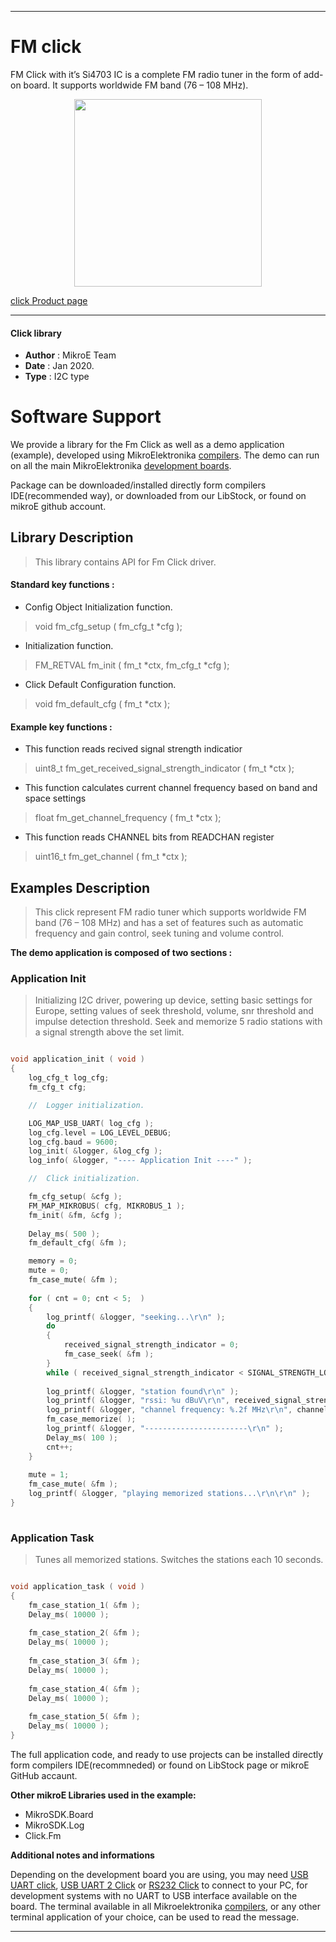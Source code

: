 
---
# FM click

FM Click with it’s Si4703 IC is a complete FM radio tuner in the form of add-on board. It supports worldwide FM band (76 – 108 MHz).

<p align="center">
  <img src="https://download.mikroe.com/images/click_for_ide/fm_click.png" height=300px>
</p>

[click Product page](https://www.mikroe.com/fm-click)

---


#### Click library 

- **Author**        : MikroE Team
- **Date**          : Jan 2020.
- **Type**          : I2C type


# Software Support

We provide a library for the Fm Click 
as well as a demo application (example), developed using MikroElektronika 
[compilers](https://shop.mikroe.com/compilers). 
The demo can run on all the main MikroElektronika [development boards](https://shop.mikroe.com/development-boards).

Package can be downloaded/installed directly form compilers IDE(recommended way), or downloaded from our LibStock, or found on mikroE github account. 

## Library Description

> This library contains API for Fm Click driver.

#### Standard key functions :

- Config Object Initialization function.
> void fm_cfg_setup ( fm_cfg_t *cfg ); 
 
- Initialization function.
> FM_RETVAL fm_init ( fm_t *ctx, fm_cfg_t *cfg );

- Click Default Configuration function.
> void fm_default_cfg ( fm_t *ctx );


#### Example key functions :

- This function reads recived signal strength indicatior
> uint8_t fm_get_received_signal_strength_indicator ( fm_t *ctx );
 
- This function calculates current channel frequency based on band and space settings
> float fm_get_channel_frequency ( fm_t *ctx );

- This function reads CHANNEL bits from READCHAN register
> uint16_t fm_get_channel ( fm_t *ctx );

## Examples Description

> This click represent FM radio tuner which supports worldwide FM band (76 – 108 MHz)
> and has a set of features such as automatic frequency and gain control, seek tuning and volume control.

**The demo application is composed of two sections :**

### Application Init 

> Initializing I2C driver, powering up device, setting basic settings for Europe, 
> setting values of seek threshold, volume, snr threshold and impulse detection threshold.
> Seek and memorize 5 radio stations with a signal strength above the set limit.

```c

void application_init ( void )
{
    log_cfg_t log_cfg;
    fm_cfg_t cfg;

    //  Logger initialization.

    LOG_MAP_USB_UART( log_cfg );
    log_cfg.level = LOG_LEVEL_DEBUG;
    log_cfg.baud = 9600;
    log_init( &logger, &log_cfg );
    log_info( &logger, "---- Application Init ----" );

    //  Click initialization.

    fm_cfg_setup( &cfg );
    FM_MAP_MIKROBUS( cfg, MIKROBUS_1 );
    fm_init( &fm, &cfg );
    
    Delay_ms( 500 );
    fm_default_cfg( &fm );

    memory = 0;
    mute = 0;
    fm_case_mute( &fm );
     
    for ( cnt = 0; cnt < 5;  )
    {
        log_printf( &logger, "seeking...\r\n" );
        do 
        {
            received_signal_strength_indicator = 0;
            fm_case_seek( &fm );
        }
        while ( received_signal_strength_indicator < SIGNAL_STRENGTH_LOWER_LIMIT ); //rssi value
        
        log_printf( &logger, "station found\r\n" );
        log_printf( &logger, "rssi: %u dBuV\r\n", received_signal_strength_indicator );
        log_printf( &logger, "channel frequency: %.2f MHz\r\n", channel_frequency );
        fm_case_memorize( );
        log_printf( &logger, "-----------------------\r\n" );
        Delay_ms( 100 );
        cnt++;
    }  
    
    mute = 1;
    fm_case_mute( &fm );
    log_printf( &logger, "playing memorized stations...\r\n\r\n" );
}
  
```

### Application Task

> Tunes all memorized stations. Switches the stations each 10 seconds.

```c

void application_task ( void )
{ 
    fm_case_station_1( &fm );
    Delay_ms( 10000 );
       
    fm_case_station_2( &fm );
    Delay_ms( 10000 );
    
    fm_case_station_3( &fm );
    Delay_ms( 10000 );
    
    fm_case_station_4( &fm );
    Delay_ms( 10000 );
    
    fm_case_station_5( &fm );
    Delay_ms( 10000 );
}

```

The full application code, and ready to use projects can be  installed directly form compilers IDE(recommneded) or found on LibStock page or mikroE GitHub accaunt.

**Other mikroE Libraries used in the example:** 

- MikroSDK.Board
- MikroSDK.Log
- Click.Fm

**Additional notes and informations**

Depending on the development board you are using, you may need 
[USB UART click](https://shop.mikroe.com/usb-uart-click), 
[USB UART 2 Click](https://shop.mikroe.com/usb-uart-2-click) or 
[RS232 Click](https://shop.mikroe.com/rs232-click) to connect to your PC, for 
development systems with no UART to USB interface available on the board. The 
terminal available in all Mikroelektronika 
[compilers](https://shop.mikroe.com/compilers), or any other terminal application 
of your choice, can be used to read the message.



---
